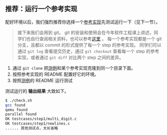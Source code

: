 ## 推荐：运行一个参考实现
配好环境以后，我们强烈推荐你选择一个[参考实现](../ref/intro.md)先测试运行一下（见下一节）。
> 接下来我们会用到 git。
> git 的安装和使用会在今年软件工程课上讲述，同学们也自行查阅相关资料，也可以参考[这里](https://www.liaoxuefeng.com/wiki/896043488029600) 。
> 每一个参考实现都是一个 git 分支，且都以 commit 的形式提供了每一个 step 的参考实现。
> 同学们可以通过 `git log` 查看提交历史，通过 `git checkout` 查看每一个 step 的参考实现，或者通过 `git diff` 对比两个 step 之间的差异。

1. 通过 `git clone` 把[测例](https://github.com/decaf-lang/minidecaf-tests)和某个参考实现克隆到同一个目录下面。
2. 按照参考实现的 README 配置好它的环境。
3. 按照[测例](https://github.com/decaf-lang/minidecaf-tests)的 README 运行测试

测试运行的 **输出结果** 大致如下。

```bash
$ ./check.sh
gcc found
qemu found
parallel found
OK testcases/step1/multi_digit.c
OK testcases/step1/newlines.c
...... 其他测试点，太长省略
```


